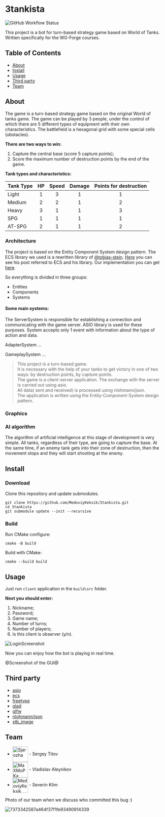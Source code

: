 # 3tankista #

![GitHub Workflow Status](https://img.shields.io/github/workflow/status/MedoviyKeksik/3tankista/test-clang-format?label=clang-format)

This project is a bot for turn-based strategy game based on World of Tanks.\
Written specifically for the WG-Forge courses.

## Table of Contents

- [About](#about)
- [Install](#install)
- [Usage](#usage)
- [Third party](#third-party)
- [Team](#team)

## About

The game is a turn-based strategy game based on the original World of tanks game. The game can be played by 3 people, under the control of which there are 5 different types of equipment with their own characteristics.
The battlefield is a hexagonal grid with some special cells (obstacles).

**There are two ways to win:**
1. Capture the central base (score 5 capture points);
2. Score the maximum number of destruction points by the end of the game.

**Tank types and characteristics:**

| Tank Type | HP  | Speed | Damage | Points for destruction |
|-----------|:---:|:-----:|:------:|:----------------------:|
| Light     |  1  |   3   |   1    |           1            |
| Medium    |  2  |   2   |   1    |           2            |
| Heavy     |  3  |   1   |   1    |           3            |
| SPG       |  1  |   1   |   1    |           1            |
| AT-SPG    |  2  |   1   |   1    |           2            |


### Architecture

The project is based on the Entity Component System design pattern. The ECS library we used is a rewritten library of [@tobias-stein](https://github.com/tobias-stein).
[Here](https://tsprojectsblog.wordpress.com/portfolio/entity-component-system/) you can see his post referred to ECS and his library.
Our implementation you can get [here](https://github.com/MedoviyKeksik/ECS).

So everything is divided in three groups:
- Entities
- Components
- Systems

#### Some main systems:

The ServerSystem is responsible for establishing a connection and communicating with the game server. ASIO library is used for these purposes. System accepts only 1 event with information about the type of action and data.

AdapterSystem
...

GameplaySystem
...

>This project is a turn-based game.\
It is necessary with the help of your tanks to get victory in one of two ways: by destruction points, by capture points.\
The game is a client-server application. The exchange with the server is carried out using asio.\
All data( sent and received) is processed using nlohmann/json.\
The application is written using the Entity-Component-System design pattern.

### Graphics


### AI algorithm 

The algorithm of artificial intelligence at this stage of development is very simple. All tanks, regardless of their type, are going to capture the base. At the same time, if an enemy tank gets into their zone of destruction, then the movement stops and they will start shooting at the enemy.

## Install

### Download

Clone this repository and update submodules.
```shell
git clone https://github.com/MedoviyKeksik/3tankista.git
cd 3tankista
git submodule update --init --recursive
```

### Build

Run CMake configure:
```shell
cmake -B build
```

Build with CMake:
```shell
cmake --build build
```

## Usage

Just run ```client``` application in the ```build\src``` folder.

**Next you should enter:**
1. Nickname;
2. Password;
3. Game name;
4. Number of turns;
5. Number of players;
6. Is this client is observer (y/n).

![LoginScreenshot](https://user-images.githubusercontent.com/39442984/155405501-141fd2c8-aa9b-46ae-8136-8ed232075196.png)

Now you can enjoy how the bot is playing in real time.

@Screenshot of the GUI@

## Third party

- [asio](https://think-async.com/Asio/)
- [ecs](https://github.com/MedoviyKeksik/ECS)
- [freetype](https://freetype.org/)
- [glad](https://github.com/Dav1dde/glad)
- [glfw](https://www.glfw.org/)
- [nlohmann/json](https://github.com/nlohmann/json)
- [stb_image](https://github.com/nothings/stb/blob/master/stb_image.h)

## Team

- [<img src="https://github.com/Sjarozha.png" title="Sjarozha" width="50" align="center"/>](https://github.com/Sjarozha) - Sergey Titov
- [<img src="https://github.com/MaXMoPKa.png" title="MaXMoPKa" width="50" align="center"/>](https://github.com/MaXMoPKa) - Vladislav Aleynikov
- [<img src="https://github.com/MedoviyKeksik.png" title="MedoviyKeksik" width="50" align="center"/>](https://github.com/MedoviyKeksik) - Severin Klim

Photo of our team when we discuss who committed this bug :)

![7373342587a464f37f1fe93490914339](https://user-images.githubusercontent.com/39442984/155014716-e425f434-ea06-40fc-9fa0-117fa5eeb2c5.png)
